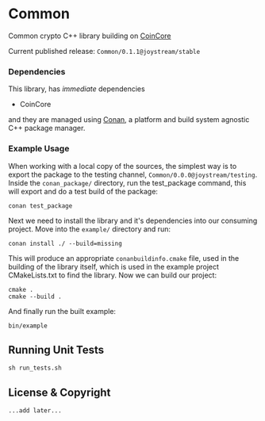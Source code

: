 
# Common

Common crypto C++ library building on [CoinCore](https://github.com/JoyStream/coincore-cpp)

Current published release: `Common/0.1.1@joystream/stable`

### Dependencies

This library, has *immediate* dependencies

- CoinCore

and they are managed using [Conan](https://conan.io), a platform and build system agnostic C++ package manager.

### Example Usage

When working with a local copy of the sources, the simplest way is to export the package to the testing channel, `Common/0.0.0@joystream/testing`. Inside the `conan_package/` directory, run the test_package command, this will export and do a test build of the package:

```
conan test_package
```

Next we need to install the library and it's dependencies into our consuming project. Move into the `example/` directory and run:

```
conan install ./ --build=missing
```

This will produce an appropriate `conanbuildinfo.cmake` file, used in the building of the library itself, which is used in the example
project CMakeLists.txt to find the library. Now we can build our project:

```
cmake .
cmake --build .
```

And finally run the built example:
```
bin/example
```

## Running Unit Tests

```
sh run_tests.sh
```

## License & Copyright

`...add later...`
